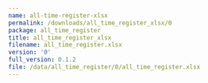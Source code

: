 ```yaml
---
name: all-time-register-xlsx
permalink: /downloads/all_time_register_xlsx/0
package: all_time_register
title: all_time_register_xlsx
filename: all_time_register.xlsx
version: '0'
full_version: 0.1.2
file: /data/all_time_register/0/all_time_register.xlsx
---
```

